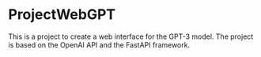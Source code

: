 # ProjectWebGPT

This is a project to create a web interface for the GPT-3 model. The project is based on the OpenAI API and the FastAPI framework.
